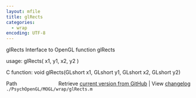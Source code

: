 ```yaml
---
layout: mfile
title: glRects
categories:
  - wrap
encoding: UTF-8
---
```


glRects  Interface to OpenGL function glRects

usage:  glRects\( x1, y1, x2, y2 \)

C function:  void glRects\(GLshort x1, GLshort y1, GLshort x2, GLshort y2\)


<div class="code_header" style="text-align:right;">
  <span style="float:left;">Path&nbsp;&nbsp;</span> <span class="counter">Retrieve <a href=
  "https://raw.github.com/Psychtoolbox-3/Psychtoolbox-3/beta/./PsychOpenGL/MOGL/wrap/glRects.m">current version from GitHub</a> | View <a href=
  "https://github.com/Psychtoolbox-3/Psychtoolbox-3/commits/beta/./PsychOpenGL/MOGL/wrap/glRects.m">changelog</a></span>
</div>
<div class="code">
  <code>./PsychOpenGL/MOGL/wrap/glRects.m</code>
</div>
